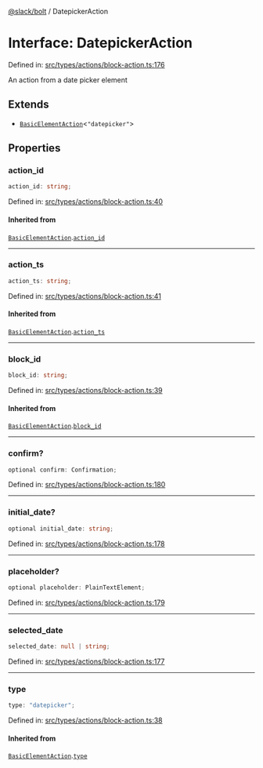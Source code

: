 [@slack/bolt](../index.md) / DatepickerAction

# Interface: DatepickerAction

Defined in: [src/types/actions/block-action.ts:176](https://github.com/slackapi/bolt-js/blob/main/src/types/actions/block-action.ts#L176)

An action from a date picker element

## Extends

- [`BasicElementAction`](BasicElementAction.md)\<`"datepicker"`\>

## Properties

### action\_id

```ts
action_id: string;
```

Defined in: [src/types/actions/block-action.ts:40](https://github.com/slackapi/bolt-js/blob/main/src/types/actions/block-action.ts#L40)

#### Inherited from

[`BasicElementAction`](BasicElementAction.md).[`action_id`](BasicElementAction.md#action_id)

***

### action\_ts

```ts
action_ts: string;
```

Defined in: [src/types/actions/block-action.ts:41](https://github.com/slackapi/bolt-js/blob/main/src/types/actions/block-action.ts#L41)

#### Inherited from

[`BasicElementAction`](BasicElementAction.md).[`action_ts`](BasicElementAction.md#action_ts)

***

### block\_id

```ts
block_id: string;
```

Defined in: [src/types/actions/block-action.ts:39](https://github.com/slackapi/bolt-js/blob/main/src/types/actions/block-action.ts#L39)

#### Inherited from

[`BasicElementAction`](BasicElementAction.md).[`block_id`](BasicElementAction.md#block_id)

***

### confirm?

```ts
optional confirm: Confirmation;
```

Defined in: [src/types/actions/block-action.ts:180](https://github.com/slackapi/bolt-js/blob/main/src/types/actions/block-action.ts#L180)

***

### initial\_date?

```ts
optional initial_date: string;
```

Defined in: [src/types/actions/block-action.ts:178](https://github.com/slackapi/bolt-js/blob/main/src/types/actions/block-action.ts#L178)

***

### placeholder?

```ts
optional placeholder: PlainTextElement;
```

Defined in: [src/types/actions/block-action.ts:179](https://github.com/slackapi/bolt-js/blob/main/src/types/actions/block-action.ts#L179)

***

### selected\_date

```ts
selected_date: null | string;
```

Defined in: [src/types/actions/block-action.ts:177](https://github.com/slackapi/bolt-js/blob/main/src/types/actions/block-action.ts#L177)

***

### type

```ts
type: "datepicker";
```

Defined in: [src/types/actions/block-action.ts:38](https://github.com/slackapi/bolt-js/blob/main/src/types/actions/block-action.ts#L38)

#### Inherited from

[`BasicElementAction`](BasicElementAction.md).[`type`](BasicElementAction.md#type)
